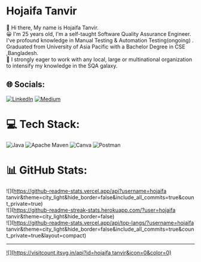 # Hojaifa Tanvir
👋 Hi there, My name is Hojaifa Tanvir.<br>😀 I'm 25 years old, I'm a self-taught Software Quality Assurance Engineer. I've profound knowledge in Manual Testing & Automation Testing(ongoing) . Graduated from University of Asia Pacific with a Bachelor Degree in CSE ,Bangladesh. <br>👯 I strongly eager to work with any local, large or multinational organization to intensify my knowledge in the SQA galaxy.<br> 


## 🌐 Socials:
[![LinkedIn](https://img.shields.io/badge/LinkedIn-%230077B5.svg?logo=linkedin&logoColor=white)](https://linkedin.com/in/https://www.linkedin.com/in/hojaifatanvir/) [![Medium](https://img.shields.io/badge/Medium-12100E?logo=medium&logoColor=white)](https://medium.com/@https://medium.com/@hojaifatanvir) 

# 💻 Tech Stack:
![Java](https://img.shields.io/badge/java-%23ED8B00.svg?style=for-the-badge&logo=openjdk&logoColor=white) ![Apache Maven](https://img.shields.io/badge/Apache%20Maven-C71A36?style=for-the-badge&logo=Apache%20Maven&logoColor=white) ![Canva](https://img.shields.io/badge/Canva-%2300C4CC.svg?style=for-the-badge&logo=Canva&logoColor=white) ![Postman](https://img.shields.io/badge/Postman-FF6C37?style=for-the-badge&logo=postman&logoColor=white)
# 📊 GitHub Stats:
![](https://github-readme-stats.vercel.app/api?username=hojaifa tanvir&theme=city_light&hide_border=false&include_all_commits=true&count_private=true)<br/>
![](https://github-readme-streak-stats.herokuapp.com/?user=hojaifa tanvir&theme=city_light&hide_border=false)<br/>
![](https://github-readme-stats.vercel.app/api/top-langs/?username=hojaifa tanvir&theme=city_light&hide_border=false&include_all_commits=true&count_private=true&layout=compact)

---
[![](https://visitcount.itsvg.in/api?id=hojaifa tanvir&icon=0&color=0)](https://visitcount.itsvg.in)

<!-- Proudly created with GPRM ( https://gprm.itsvg.in ) -->
